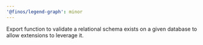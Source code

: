 ```yaml
---
'@finos/legend-graph': minor
---
```


Export function to validate a relational schema exists on a given database to allow extensions to leverage it.
